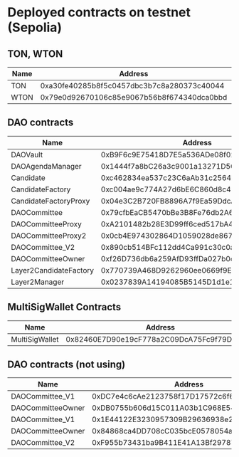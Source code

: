 # Deployed contracts on testnet (Sepolia)

## TON, WTON

| Name     | Address | link |
|----------|------|-------------------------------|
|  TON |  0xa30fe40285b8f5c0457dbc3b7c8a280373c40044     | [link](https://sepolia.etherscan.io/address/0xa30fe40285b8f5c0457dbc3b7c8a280373c40044)
|  WTON |  0x79e0d92670106c85e9067b56b8f674340dca0bbd     | [link](https://sepolia.etherscan.io/address/0x79e0d92670106c85e9067b56b8f674340dca0bbd)


## DAO contracts

| Name     | Address | link |
|----------|------|-------------------------------|
|  DAOVault |   0xB9F6c9E75418D7E5a536ADe08f0218196BB3eBa4    | [link](https://sepolia.etherscan.io/address/0xB9F6c9E75418D7E5a536ADe08f0218196BB3eBa4)
|  DAOAgendaManager        |  0x1444f7a8bC26a3c9001a13271D56d6fF36B44f08    | [link](https://sepolia.etherscan.io/address/0x1444f7a8bC26a3c9001a13271D56d6fF36B44f08)
|  Candidate        |  0xc462834ea537c23C6aAb31c2564dfE16e7CD37BD    | [link](https://sepolia.etherscan.io/address/0xc462834ea537c23C6aAb31c2564dfE16e7CD37BD)
|  CandidateFactory        | 0xc004ae9c774A27d6bE6C860d8c414AC697D4dc28     |[link](https://sepolia.etherscan.io/address/0xc004ae9c774A27d6bE6C860d8c414AC697D4dc28)
|  CandidateFactoryProxy        |  0x04e3C2B720FB8896A7f9Ea59DdcA85fD45189C7f    |[link](https://sepolia.etherscan.io/address/0x04e3C2B720FB8896A7f9Ea59DdcA85fD45189C7f)
|  DAOCommittee        | 0x79cfbEaCB5470bBe3B8Fe76db2A61Fc59e588C38     | [link](https://sepolia.etherscan.io/address/0x79cfbEaCB5470bBe3B8Fe76db2A61Fc59e588C38)
|  DAOCommitteeProxy        |  0xA2101482b28E3D99ff6ced517bA41EFf4971a386    |[link](https://sepolia.etherscan.io/address/0xA2101482b28E3D99ff6ced517bA41EFf4971a386)
|  DAOCommitteeProxy2        |  0x0cb4E974302864D1059028de86757Ca55D121Cb8    |[link](https://sepolia.etherscan.io/address/0x0cb4E974302864D1059028de86757Ca55D121Cb8)
|  DAOCommittee_V2        | 0x890cb514BFc112dd4Ca991c30c0ab3e96E65E4d8     | [link](https://sepolia.etherscan.io/address/0x890cb514BFc112dd4Ca991c30c0ab3e96E65E4d8)
|  DAOCommitteeOwner        | 0xf26D736db6a259AfD93ffDa027b0d7DD9748e3FB     | [link](https://sepolia.etherscan.io/address/0xf26D736db6a259AfD93ffDa027b0d7DD9748e3FB)
|  Layer2CandidateFactory        | 0x770739A468D9262960ee0669f9Eaf0db6E21F81A     | [link](https://sepolia.etherscan.io/address/0x770739A468D9262960ee0669f9Eaf0db6E21F81A)
|  Layer2Manager        | 0x0237839A14194085B5145D1d1e1E77dc92aCAF06     | [link](https://sepolia.etherscan.io/address/0x0237839A14194085B5145D1d1e1E77dc92aCAF06)

## MultiSigWallet Contracts

| Name     | Address | link |
|----------|------|-------------------------------|
|  MultiSigWallet |   0x82460E7D90e19cF778a2C09DcA75Fc9f79Da877C    | [link](https://sepolia.etherscan.io/address/0x82460E7D90e19cF778a2C09DcA75Fc9f79Da877C)


## DAO contracts (not using)

| Name     | Address | link |
|----------|------|-------------------------------|
|  DAOCommittee_V1        |  0xDC7e4c6cAe2123758f17D17572c6f6e820D2b431    | [link](https://sepolia.etherscan.io/address/0xDC7e4c6cAe2123758f17D17572c6f6e820D2b431)
|  DAOCommitteeOwner        |  0xDB0755b606d15C011A03b1C968E54F96bBdDd1D7    | [link](https://sepolia.etherscan.io/address/0xDB0755b606d15C011A03b1C968E54F96bBdDd1D7)
|  DAOCommittee_V1        | 0x1E44122E3230957309B29636938e223705C0Da35     | [link](https://sepolia.etherscan.io/address/0x1E44122E3230957309B29636938e223705C0Da35)
|  DAOCommitteeOwner        | 0x84868ca4DD708cC035bcE0578054aa62c663e309     | [link](https://sepolia.etherscan.io/address/0x84868ca4DD708cC035bcE0578054aa62c663e309)
|  DAOCommittee_V2        | 0xF955b73431ba9B411E41A13Bf29787BCD087FA6E     | [link](https://sepolia.etherscan.io/address/0xF955b73431ba9B411E41A13Bf29787BCD087FA6E)

